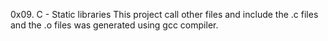 0x09. C - Static libraries
This project call other files and include the .c files and the .o files was generated using gcc compiler.
